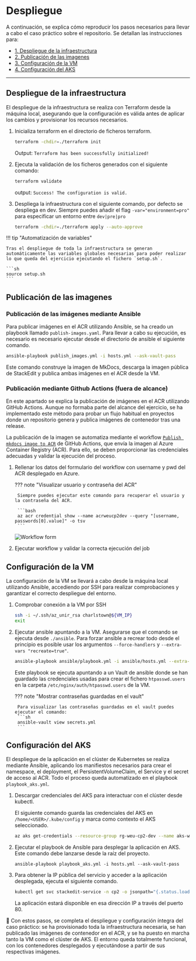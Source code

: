 # Despliegue

A continuación, se explica cómo reproducir los pasos necesarios para llevar a cabo el caso práctico sobre el repositorio. Se detallan las instrucciones para:

- [1. Despliegue de la infraestructura](#despliegue-de-la-infraestructura)
- [2. Publicación de las imagenes](#publicacion-de-las-imagenes)
- [3. Configuración de la VM](#configuracion-de-la-vm)
- [4. Configuración del AKS](#configuracion-del-aks)

---

## Despliegue de la infraestructura

El despliegue de la infraestructura se realiza con Terraform desde la máquina local, asegurando que la configuración es válida antes de aplicar los cambios y provisionar los recursos necesarios.

1. Inicializa terraform en el directorio de ficheros terraform.

    ```sh
    terraform -chdir=./terraform init
    ```
    Output: `Terraform has been successfully initialized!`

2. Ejecuta la validación de los ficheros generados con el siguiente comando:

    ```sh
    terraform validate
    ```
    output: `Success! The configuration is valid.`

3. Despliega la infraestructura con el siguiente comando, por defecto se despliega en dev. Siempre puedes añadir el flag `-var="environment=pro"` para especificar un entorno entre `dev|pre|pro`

    ```sh
    terraform -chdir=./terraform apply --auto-approve
    ```

!!! tip "Automatización de variables"

    Tras el despliegue de toda la infraestructura se generan automáticamente las variables globales necesarias para poder realizar lo que queda del ejercicio ejecutando el fichero `setup.sh`.

    ```sh
    source setup.sh
    ```

## Publicación de las imagenes

### Publicación de las imágenes mediante Ansible

Para publicar imágenes en el ACR utilizando Ansible, se ha creado un playbook llamado `publish-images.yaml`. Para llevar a cabo su ejecución, es necesario es necesario ejecutar desde el directorio de ansible el siguiente comando.

```sh
ansible-playbook publish_images.yml -i hosts.yml --ask-vault-pass
```

Este comando construye la imagen de MkDocs, descarga la imagen pública de StackEdit y publica ambas imágenes en el ACR desde la VM.


### Publicación mediante Github Actions (fuera de alcance)

En este apartado se explica la publicación de imágenes en el ACR utilizando GitHub Actions. Aunque no formaba parte del alcance del ejercicio, se ha implementado este método para probar un flujo habitual en proyectos donde un repositorio genera y publica imágenes de contenedor tras una release.

La publicación de la imagen se automatiza mediante el workflow [`Publish mkdocs image to ACR`](https://github.com/charlstown/unir-cp2/actions/workflows/publish-image-mkdocs.yml) de GitHub Actions, que envía la imagen al Azure Container Registry (ACR). Para ello, se deben proporcionar las credenciales adecuadas y validar la ejecución del proceso.

1. Rellenar los datos del formulario del workflow con username y pwd del ACR desplegado en Azure.

    ??? note "Visualizar usuario y contraseña del ACR"

        Siempre puedes ejecutar este comando para recuperar el usuario y la contraseña del ACR.

        ```bash
        az acr credential show --name acrweucp2dev --query "[username, passwords[0].value]" -o tsv
        ```

    ![Workflow form](../assets/images/run-workflow-form.png)

2. Ejecutar workflow y validar la correcta ejecución del job


## Configuración de la VM

La configuración de la VM se llevará a cabo desde la máquina local utilizando Ansible, accediendo por SSH para realizar comprobaciones y garantizar el correcto despliegue del entorno.

1. Comprobar conexión a la VM por SSH

    ```sh
    ssh -i ~/.ssh/az_unir_rsa charlstown@${VM_IP}
    exit
    ```

2. Ejecutar ansible apuntando a la VM. Asegurarse que el comando se ejecuta desde `./ansible`. Para forzar ansible a recrear todo desde el principio es posible usar los argumentos `--force-handlers` y `--extra-vars "recreate=true"`.

    ```sh
    ansible-playbook ansible/playbook.yml -i ansible/hosts.yml --extra-vars "@ansible/vars.yml" --ask-vault-pass
    ```

    Este playbook se ejecuta apuntando a un Vault de ansible donde se han guardado las credenciales usadas para crear el fichero `htpasswd.users` en la carpeta `/etc/nginx/auth/htpasswd.users` de la VM.

    ??? note "Mostrar contraseñas guardadas en el vault"

        Para visualizar las contraseñas guardadas en el vault puedes ejecutar el comando:
        ```sh
        ansible-vault view secrets.yml
        ```




## Configuración del AKS

El despliegue de la aplicación en el clúster de Kubernetes se realiza mediante Ansible, aplicando los manifiestos necesarios para crear el namespace, el deployment, el PersistentVolumeClaim, el Service y el secret de acceso al ACR. Todo el proceso queda automatizado en el playbook `playbook_aks.yml`.

1. Descargar credenciales del AKS para interactuar con el clúster desde kubectl.

    El siguiente comando guarda las credenciales del AKS en `/home/<USER>/.kube/config` y marca como contexto el AKS seleccionado.

    ```sh
    az aks get-credentials --resource-group rg-weu-cp2-dev --name aks-weu-cp2-dev
    ```


2. Ejecutar el playbook de Ansible para desplegar la aplicación en AKS. Este comando debe lanzarse desde la raíz del proyecto.

    ```
    ansible-playbook playbook_aks.yml -i hosts.yml --ask-vault-pass
    ```

3. Para obtener la IP pública del servicio y acceder a la aplicación desplegada, ejecuta el siguiente comando.

    ```sh
    kubectl get svc stackedit-service -n cp2 -o jsonpath="{.status.loadBalancer.ingress[0].ip}"
    ```

    La aplicación estará disponible en esa dirección IP a través del puerto 80.

🚀 Con estos pasos, se completa el despliegue y configuración íntegra del caso práctico: se ha provisionado toda la infraestructura necesaria, se han publicado las imágenes de contenedor en el ACR, y se ha puesto en marcha tanto la VM como el clúster de AKS. El entorno queda totalmente funcional, con los contenedores desplegados y ejecutándose a partir de sus respectivas imágenes.
